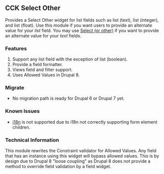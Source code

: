 ## CCK Select Other

Provides a Select Other widget for list fields such as list (text), list (integer), and list (float). Use this module if you want users to provide an alternate value for your _list_ field. You may use [Select (or other)](http://drupal.org/project/select_or_other) if you want to provide an alternate value for your _text_ fields.

### Features

1. Support any list field with the exception of list (boolean).
2. Provide a field formatter.
3. Views field and filter support.
4. Uses Allowed Values in Drupal 8.

### Migrate

- No migration path is ready for Drupal 6 or Drupal 7 yet.

### Known Issues

- [i18n](http://drupal.org/project/i18n) is not supported due to i18n not correctly supporting form element children.

### Technical Information

This module rewrites the Constraint validator for Allowed Values. Any field that has an instance using this widget will bypass allowed values. This is by design due to Drupal 8 "loose coupling" as Drupal 8 does not provide a method to override field validation by a field widget.
